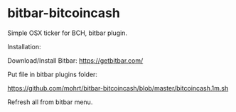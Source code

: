 # bitbar-bitcoincash
Simple OSX ticker for BCH, bitbar plugin.

Installation:

Download/Install Bitbar: https://getbitbar.com/

Put file in bitbar plugins folder:

https://github.com/mohrt/bitbar-bitcoincash/blob/master/bitcoincash.1m.sh

Refresh all from bitbar menu.
